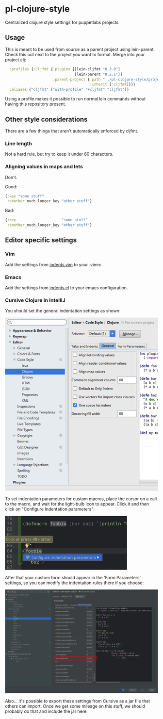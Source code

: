 # pl-clojure-style

Centralized clojure style settings for puppetlabs projects

## Usage

This is meant to be used from source as a parent project using lein-parent.
Check this out next to the project you want to format. Merge into your
project.clj:

```clojure
  :profiles {:cljfmt {:plugins [[lein-cljfmt "0.3.0"]
                                [lein-parent "0.2.1"]]
                      :parent-project {:path "../pl-clojure-style/project.clj"
                                       :inherit [:cljfmt]}}}
  :aliases {"cljfmt" ["with-profile" "+cljfmt" "cljfmt"]}
```

Using a profile makes it possible to run normal lein commands without having
this repository present.

## Other style considerations

There are a few things that aren't automatically enforced by cljfmt.

### Line length

Not a hard rule, but try to keep it under 80 characters.

### Aligning values in maps and lets

Don't.

Good:
```clojure
{:key "some stuff"
 :another_much_longer_key "other stuff"}
```
Bad:
```clojure
{:key                     "some stuff"
 :another_much_longer_key "other stuff"}
```


## Editor specific settings

### Vim

Add the settings from [indents.vim](indents.vim) to your .vimrc.

### Emacs

Add the settings from [indents.el](indents.el) to your emacs
configuration.

### Cursive Clojure in IntelliJ

You should set the general indentation settings as shown:

![IntelliJerks](cursive.png)

To set indentation parameters for custom macros, place the cursor on a call to the
macro, and wait for the light-bulb icon to appear.  Click it and then click on
"Configure Indentation parameters":

![IntelliJerks2](cursive-indentation-params.png)

After that your custom form should appear in the 'Form Parameters' settings, so you
can modify the indentation rules there if you choose:

![IntelliJerks3](cursive-form-params.png)

Also... it's possible to export these settings from Cursive as a jar file that others
can import.  Once we get some mileage on this stuff, we should probably do that and
include the jar here.

